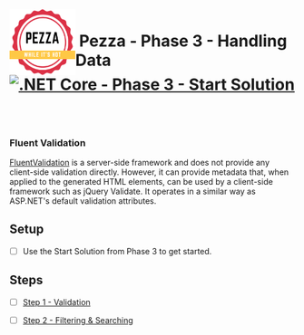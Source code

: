 <img align="left" width="116" height="116" src="pezza-logo.png" />

# &nbsp;**Pezza - Phase 3 - Handling Data** [![.NET Core - Phase 3 - Start Solution](https://github.com/entelect-incubator/.NET/actions/workflows/dotnet-phase3-start.yml/badge.svg)](https://github.com/entelect-incubator/.NET/actions/workflows/dotnet-phase3-start.yml)

<br/><br/>

### **Fluent Validation**

[FluentValidation](https://fluentvalidation.net/) is a server-side framework and does not provide any client-side validation directly. However, it can provide metadata that, when applied to the generated HTML elements, can be used by a client-side framework such as jQuery Validate. It operates in a similar way as ASP.NET's default validation attributes.

## **Setup**

- [ ] Use the Start Solution from Phase 3 to get started.

## **Steps**

- [ ] [Step 1 - Validation](https://github.com/entelect-incubator/.NET/tree/master/Phase%203/Step%201) 

- [ ] [Step 2 - Filtering & Searching](https://github.com/entelect-incubator/.NET/tree/master/Phase%203/Step%202) 
 
